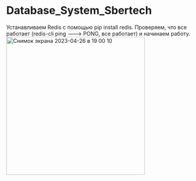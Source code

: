 # Database_System_Sbertech

Устанавливаем Redis с помощью pip install redis. Проверяем, что все работает (redis-cli ping ---> PONG, все работает) и начинаем работу.
<img width="366" alt="Снимок экрана 2023-04-26 в 19 00 10" src="https://user-images.githubusercontent.com/71896956/234633755-1d9d014c-78a3-4fe3-b335-c43e9b09b85c.png">
